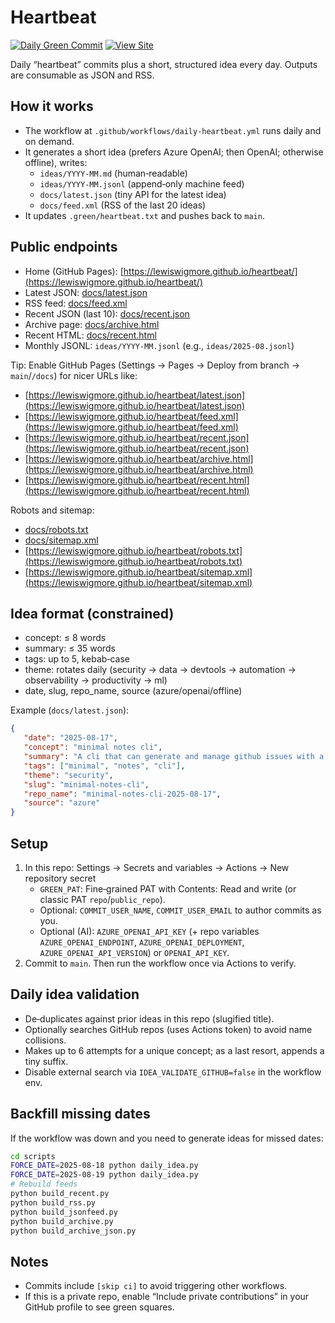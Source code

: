 # Heartbeat

[![Daily Green Commit](https://github.com/lewiswigmore/heartbeat/actions/workflows/daily-heartbeat.yml/badge.svg)](https://github.com/lewiswigmore/heartbeat/actions/workflows/daily-heartbeat.yml) [![View Site](https://img.shields.io/badge/View-Site-blue?style=flat&logo=github)](https://lewiswigmore.github.io/heartbeat/)

Daily “heartbeat” commits plus a short, structured idea every day. Outputs are consumable as JSON and RSS.

## How it works

- The workflow at `.github/workflows/daily-heartbeat.yml` runs daily and on demand.
- It generates a short idea (prefers Azure OpenAI; then OpenAI; otherwise offline), writes:
   - `ideas/YYYY-MM.md` (human‑readable)
   - `ideas/YYYY-MM.jsonl` (append‑only machine feed)
   - `docs/latest.json` (tiny API for the latest idea)
   - `docs/feed.xml` (RSS of the last 20 ideas)
- It updates `.green/heartbeat.txt` and pushes back to `main`.

## Public endpoints

- Home (GitHub Pages): [https://lewiswigmore.github.io/heartbeat/](https://lewiswigmore.github.io/heartbeat/)
- Latest JSON: [docs/latest.json](https://raw.githubusercontent.com/lewiswigmore/heartbeat/main/docs/latest.json)
- RSS feed: [docs/feed.xml](https://raw.githubusercontent.com/lewiswigmore/heartbeat/main/docs/feed.xml)
- Recent JSON (last 10): [docs/recent.json](https://raw.githubusercontent.com/lewiswigmore/heartbeat/main/docs/recent.json)
- Archive page: [docs/archive.html](https://raw.githubusercontent.com/lewiswigmore/heartbeat/main/docs/archive.html)
- Recent HTML: [docs/recent.html](https://raw.githubusercontent.com/lewiswigmore/heartbeat/main/docs/recent.html)
- Monthly JSONL: `ideas/YYYY-MM.jsonl` (e.g., `ideas/2025-08.jsonl`)

Tip: Enable GitHub Pages (Settings → Pages → Deploy from branch → `main`/`/docs`) for nicer URLs like:

- [https://lewiswigmore.github.io/heartbeat/latest.json](https://lewiswigmore.github.io/heartbeat/latest.json)
- [https://lewiswigmore.github.io/heartbeat/feed.xml](https://lewiswigmore.github.io/heartbeat/feed.xml)
- [https://lewiswigmore.github.io/heartbeat/recent.json](https://lewiswigmore.github.io/heartbeat/recent.json)
- [https://lewiswigmore.github.io/heartbeat/archive.html](https://lewiswigmore.github.io/heartbeat/archive.html)
- [https://lewiswigmore.github.io/heartbeat/recent.html](https://lewiswigmore.github.io/heartbeat/recent.html)

Robots and sitemap:

- [docs/robots.txt](https://raw.githubusercontent.com/lewiswigmore/heartbeat/main/docs/robots.txt)
- [docs/sitemap.xml](https://raw.githubusercontent.com/lewiswigmore/heartbeat/main/docs/sitemap.xml)
- [https://lewiswigmore.github.io/heartbeat/robots.txt](https://lewiswigmore.github.io/heartbeat/robots.txt)
- [https://lewiswigmore.github.io/heartbeat/sitemap.xml](https://lewiswigmore.github.io/heartbeat/sitemap.xml)

## Idea format (constrained)

- concept: ≤ 8 words
- summary: ≤ 35 words
- tags: up to 5, kebab‑case
- theme: rotates daily (security → data → devtools → automation → observability → productivity → ml)
- date, slug, repo_name, source (azure/openai/offline)

Example (`docs/latest.json`):

```json
{
   "date": "2025-08-17",
   "concept": "minimal notes cli",
   "summary": "A cli that can generate and manage github issues with a focus on minimal notes.",
   "tags": ["minimal", "notes", "cli"],
   "theme": "security",
   "slug": "minimal-notes-cli",
   "repo_name": "minimal-notes-cli-2025-08-17",
   "source": "azure"
}
```

## Setup

1. In this repo: Settings → Secrets and variables → Actions → New repository secret
   - `GREEN_PAT`: Fine‑grained PAT with Contents: Read and write (or classic PAT `repo`/`public_repo`).
   - Optional: `COMMIT_USER_NAME`, `COMMIT_USER_EMAIL` to author commits as you.
   - Optional (AI): `AZURE_OPENAI_API_KEY` (+ repo variables `AZURE_OPENAI_ENDPOINT`, `AZURE_OPENAI_DEPLOYMENT`, `AZURE_OPENAI_API_VERSION`) or `OPENAI_API_KEY`.
2. Commit to `main`. Then run the workflow once via Actions to verify.

## Daily idea validation

- De‑duplicates against prior ideas in this repo (slugified title).
- Optionally searches GitHub repos (uses Actions token) to avoid name collisions.
- Makes up to 6 attempts for a unique concept; as a last resort, appends a tiny suffix.
- Disable external search via `IDEA_VALIDATE_GITHUB=false` in the workflow env.

## Backfill missing dates

If the workflow was down and you need to generate ideas for missed dates:

```bash
cd scripts
FORCE_DATE=2025-08-18 python daily_idea.py
FORCE_DATE=2025-08-19 python daily_idea.py
# Rebuild feeds
python build_recent.py
python build_rss.py
python build_jsonfeed.py
python build_archive.py
python build_archive_json.py
```

## Notes

- Commits include `[skip ci]` to avoid triggering other workflows.
- If this is a private repo, enable “Include private contributions” in your GitHub profile to see green squares.
